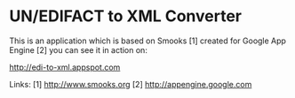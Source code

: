 UN/EDIFACT to XML Converter
=============

This is an application which is based on Smooks [1] created for Google App Engine [2] you can
see it in action on:

http://edi-to-xml.appspot.com

Links:
	[1] http://www.smooks.org
	[2] http://appengine.google.com
	